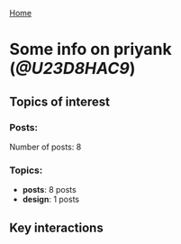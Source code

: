 [Home](https://kelu124.github.io/echommunity/)

# Some info on __priyank__ (_@U23D8HAC9_)


## Topics of interest

### Posts: 

Number of posts: 8

### Topics:

* __posts__: 8 posts
* __design__: 1 posts

## Key interactions 


